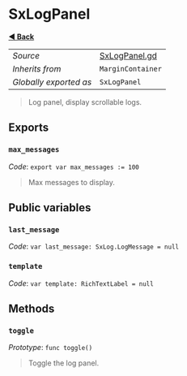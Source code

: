# SxLogPanel

**[◀️ Back](../readme.md)**

|    |     |
|----|-----|
|*Source*|[SxLogPanel.gd](../../../../nodes/debug/SxLogPanel/SxLogPanel.gd)|
|*Inherits from*|`MarginContainer`|
|*Globally exported as*|`SxLogPanel`|

> Log panel, display scrollable logs.  
## Exports

### `max_messages`

*Code*: `export var max_messages := 100`

> Max messages to display.  
## Public variables

### `last_message`

*Code*: `var last_message: SxLog.LogMessage = null`

### `template`

*Code*: `var template: RichTextLabel = null`

## Methods

### `toggle`

*Prototype*: `func toggle()`

> Toggle the log panel.  
